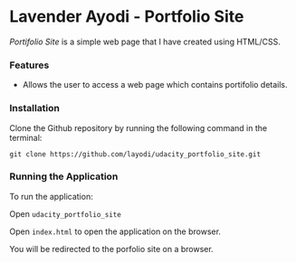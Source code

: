 # Lavender Ayodi - Portfolio Site
*Portifolio Site* is a simple web page that I have created using HTML/CSS.

### Features
* Allows the user to access a web page which contains portifolio details.

### Installation
Clone the Github repository by running the following command in the terminal:

```git clone https://github.com/layodi/udacity_portfolio_site.git```

### Running the Application
To run the application:

Open ```udacity_portfolio_site```

Open ```index.html``` to open the application on the browser.

You will be redirected to the porfolio site on a browser.
